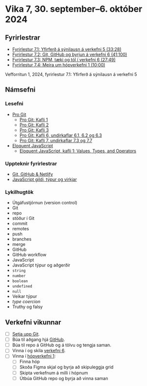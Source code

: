 # Vika 7, 30. september–6. október 2024

## Fyrirlestrar

- [Fyrirlestur 7.1: Yfirferð á sýnilausn á verkefni 5 (33:28)](https://youtu.be/qIrvLW1ljdE)
- [Fyrirlestur 7.2: Git, GitHub og byrjun á verkefni 6 (41:100)](https://youtu.be/zdMZj1DR9HQ)
- [Fyrirlestur 7.3: NPM, tæki og tól í verkefni 6 (27:49)](https://youtu.be/weEtTdTH-lc)
- [Fyrirlestur 7.4: Meira um hópverkefni 1 (10:00)](https://youtu.be/dRSRm8qxhLQ)

Vefforritun 1, 2024, fyrirlestur 7.1: Yfirferð á sýnilausn á verkefni 5

## Námsefni

### Lesefni

- [Pro Git](https://git-scm.com/book/en/v2)
  - [Pro Git: Kafli 1](https://git-scm.com/book/en/v2/Getting-Started-About-Version-Control)
  - [Pro Git: Kafli 2](https://git-scm.com/book/en/v2/Git-Basics-Getting-a-Git-Repository)
  - [Pro Git: Kafli 3](https://git-scm.com/book/en/v2/Git-Branching-Branches-in-a-Nutshell)
  - [Pro Git: Kafli 6, undirkaflar 6.1, 6.2 og 6.3](https://git-scm.com/book/en/v2/GitHub-Account-Setup-and-Configuration)
  - [Pro Git: Kafli 7, undirkaflar 7.3 og 7.7](https://git-scm.com/book/en/v2/Git-Tools-Stashing-and-Cleaning)
- [Eloquent JavaScript](https://eloquentjavascript.net/)
  - [Eloquent JavaScript, kafli 1: Values, Types, and Operators](https://eloquentjavascript.net/01_values.html)

### Uppteknir fyrirlestrar

- [Git, GitHub & Netlify](../namsefni/22.git/)
- [JavaScript gildi, týpur og virkjar](../namsefni/23.js-gildi-typur-virkjar/)

### Lykilhugtök

- Útgáfustjórnun (version control)
- Git
- repo
- stöður í Git
- commit
- remotes
- push
- branches
- merge
- GitHub
- GitHub workflow
- JavaScript
- JavaScript týpur og aðgerðir
- `string`
- `number`
- `boolean`
- `undefined`
- `null`
- Veikar týpur
- _type coercion_
- Truthy og falsy

## Verkefni vikunnar

- [ ] [Setja upp Git](https://git-scm.com/download/).
- [ ] Búa til aðgang hjá [GitHub](https://github.com/).
- [ ] Búa til repo á GitHub og á tölvu og tengja saman.
- [ ] Vinna í og skila [verkefni 6](https://github.com/vefforritun/vef1-2024-v6).
- [ ] Vinna í [hópverkefni 1](https://github.com/vefforritun/vef1-2024-h1):
  - [ ] Finna hóp
  - [ ] Skoða Figma skjal og byrja að skipuleggja grid
  - [ ] Skipta verkefnum á milli í hópnum
  - [ ] Útbúa GitHub repo og byrja að vinna saman
